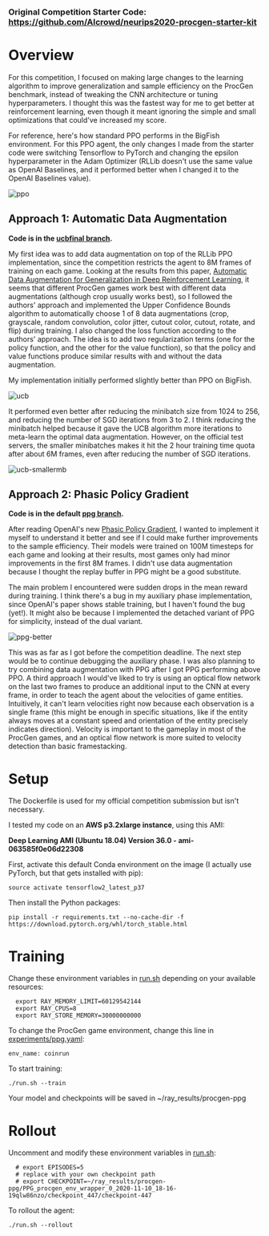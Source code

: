 ### Original Competition Starter Code: https://github.com/AIcrowd/neurips2020-procgen-starter-kit

# Overview

For this competition, I focused on making large changes to the learning algorithm to improve generalization and sample efficiency on the ProcGen benchmark, instead of tweaking the CNN architecture or tuning hyperparameters. I thought this was the fastest way for me to get better at reinforcement learning, even though it meant ignoring the simple and small optimizations that could've increased my score.

For reference, here's how standard PPO performs in the BigFish environment. For this PPO agent, the only changes I made from the starter code were switching Tensorflow to PyTorch and changing the epsilon hyperparameter in the Adam Optimizer (RLLib doesn't use the same value as OpenAI Baselines, and it performed better when I changed it to the OpenAI Baselines value).

![ppo](ppo-bigfish.png)

## Approach 1: Automatic Data Augmentation

**Code is in the [ucbfinal branch](https://github.com/wkwan/procgen-competition/tree/ucbfinal).**

My first idea was to add data augmentation on top of the RLLib PPO implementation, since the competition restricts the agent to 8M frames of training on each game. Looking at the results from this paper, [Automatic Data Augmentation for Generalization in Deep Reinforcement Learning](https://arxiv.org/pdf/2006.12862.pdf), it seems that different ProcGen games work best with different data augmentations (although crop usually works best), so I followed the authors' approach and implemented the Upper Confidence Bounds algorithm to automatically choose 1 of 8 data augmentations (crop, grayscale, random convolution, color jitter, cutout color, cutout, rotate, and flip) during training. I also changed the loss function according to the authors' approach. The idea is to add two regularization terms (one for the policy function, and the other for the value function), so that the policy and value functions produce similar results with and without the data augmentation.

My implementation initially performed slightly better than PPO on BigFish.

![ucb](ucb-bigfish.png)

It performed even better after reducing the minibatch size from 1024 to 256, and reducing the number of SGD iterations from 3 to 2. I think reducing the minibatch helped because it gave the UCB algorithm more iterations to meta-learn the optimal data augmentation. However, on the official test servers, the smaller minibatches makes it hit the 2 hour training time quota after about 6M frames, even after reducing the number of SGD iterations.

![ucb-smallermb](ucb-smallermblesssgd-bigfish.png)

## Approach 2: Phasic Policy Gradient

**Code is in the default [ppg branch](https://github.com/wkwan/procgen-competition).**

After reading OpenAI's new [Phasic Policy Gradient](https://arxiv.org/pdf/2009.04416.pdf), I wanted to implement it myself to understand it better and see if I could make further improvements to the sample efficiency. Their models were trained on 100M timesteps for each game and looking at their results, most games only had minor improvements in the first 8M frames. I didn't use data augmentation because I thought the replay buffer in PPG might be a good substitute. 

The main problem I encountered were sudden drops in the mean reward during training. I think there's a bug in my auxiliary phase implementation, since OpenAI's paper shows stable training, but I haven't found the bug (yet!). It might also be because I implemented the detached variant of PPG for simplicity, instead of the dual variant.

![ppg-better](ppg-lessauxmoreval-bigfish.png)

This was as far as I got before the competition deadline. The next step would be to continue debugging the auxiliary phase. I was also planning to try combining data augmentation with PPG after I got PPG performing above PPO. A third approach I would've liked to try is using an optical flow network on the last two frames to produce an additional input to the CNN at every frame, in order to teach the agent about the velocities of game entities. Intuitively, it can't learn velocities right now because each observation is a single frame (this might be enough in specific situations, like if the entity always moves at a constant speed and orientation of the entity precisely indicates direction). Velocity is important to the gameplay in most of the ProcGen games, and an optical flow network is more suited to velocity detection than basic framestacking.

# Setup

The Dockerfile is used for my official competition submission but isn't necessary.

I tested my code on an **AWS p3.2xlarge instance**, using this AMI:

**Deep Learning AMI (Ubuntu 18.04) Version 36.0 - ami-063585f0e06d22308**

First, activate this default Conda environment on the image (I actually use PyTorch, but that gets installed with pip):

```
source activate tensorflow2_latest_p37
```

Then install the Python packages:

```
pip install -r requirements.txt --no-cache-dir -f https://download.pytorch.org/whl/torch_stable.html
```

# Training

Change these environment variables in [run.sh](run.sh) depending on your available resources:

```
  export RAY_MEMORY_LIMIT=60129542144
  export RAY_CPUS=8
  export RAY_STORE_MEMORY=30000000000
```

To change the ProcGen game environment, change this line in [experiments/ppg.yaml](experiments/ppg.yaml):
```
env_name: coinrun
```

To start training:

```
./run.sh --train
```

Your model and checkpoints will be saved in ~/ray_results/procgen-ppg

# Rollout

Uncomment and modify these environment variables in [run.sh](run.sh):

```
  # export EPISODES=5
  # replace with your own checkpoint path
  # export CHECKPOINT=~/ray_results/procgen-ppg/PPG_procgen_env_wrapper_0_2020-11-10_18-16-19qlw86nzo/checkpoint_447/checkpoint-447
```

To rollout the agent:

```
./run.sh --rollout
```


